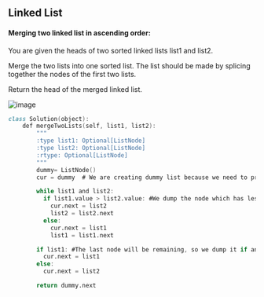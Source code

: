 ## Linked List

#### Merging two linked list in ascending order:

You are given the heads of two sorted linked lists list1 and list2.

Merge the two lists into one sorted list. The list should be made by splicing together the nodes of the first two lists.

Return the head of the merged linked list.

![image](https://github.com/user-attachments/assets/f214a414-2998-4521-911a-e4ef7c951950)

```d
class Solution(object):
    def mergeTwoLists(self, list1, list2):
        """
        :type list1: Optional[ListNode]
        :type list2: Optional[ListNode]
        :rtype: Optional[ListNode]
        """
        dummy= ListNode()
        cur = dummy  # We are creating dummy list because we need to print the entire list and it will be easy to create dummy listnode which is equal to current list

        while list1 and list2:
          if list1.value > list2.value: #We dump the node which has less value in any of the list
            cur.next = list2
            list2 = list2.next
          else:
            cur.next = list1
            list1 = list1.next

        if list1: #The last node will be remaining, so we dump it if any of the nodes are left in the list
          cur.next = list1
        else:
          cur.next = list2

        return dummy.next
        
